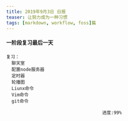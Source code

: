 ```yaml
---
title: 2019年9月3日 日报 
teaser: 让努力成为一种习惯
tags: [markdown, workflow, foss]篇
---
```


#### 一阶段复习最后一天
  ```
复习：
	聊天室
	配置node服务器
	定时器
	轮播图
	Liunx命令
	Vim命令
	git命令
  ```
								        进度:99%



